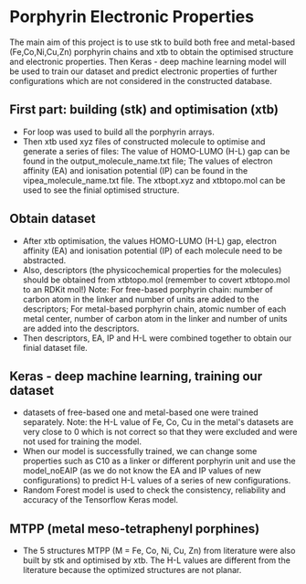# Porphyrin Electronic Properties
The main aim of this project is to use stk to build both free and metal-based (Fe,Co,Ni,Cu,Zn) porphyrin chains and xtb to obtain the optimised structure and electronic properties. Then Keras - deep machine learning model will be used to train our dataset and predict electronic properties of further configurations which are not considered in the constructed database.

## First part: building (stk) and optimisation (xtb)
- For loop was used to build all the porphyrin arrays.
- Then xtb used xyz files of constructed molecule to optimise and generate a series of files: The value of HOMO-LUMO (H-L) gap can be found in the output_molecule_name.txt file; The values of electron affinity (EA) and ionisation potential (IP) can be found in the vipea_molecule_name.txt file. The xtbopt.xyz and xtbtopo.mol can be used to see the finial optimised structure. 

## Obtain dataset
- After xtb optimisation, the values HOMO-LUMO (H-L) gap, electron affinity (EA) and ionisation potential (IP) of each molecule need to be abstracted.
- Also, descriptors (the physicochemical properties for the molecules) should be obtained from xtbtopo.mol (remember to covert xtbtopo.mol to an RDKit mol!)
Note: For free-based porphyrin chain: number of carbon atom in the linker and number of units are added to the descriptors; For metal-based porphyrin chain, atomic number of each metal center, number of carbon atom in the linker and number of units are added into the descriptors.
- Then descriptors, EA, IP and H-L were combined together to obtain our finial dataset file.

## Keras - deep machine learning, training our dataset
- datasets of free-based one and metal-based one were trained separately.
Note: the H-L value of Fe, Co, Cu in the metal's datasets are very close to 0 which is not correct so that they were excluded and were not used for training the model.
- When our model is successfully trained, we can change some properties such as C10 as a linker or different porphyrin unit and use the model_noEAIP (as we do not know the EA and IP values of new configurations) to predict H-L values of a series of new configurations. 
- Random Forest model is used to check the consistency, reliability and accuracy of the Tensorflow Keras model.

## MTPP (metal meso-tetraphenyl porphines)
- The 5 structures MTPP (M = Fe, Co, Ni, Cu, Zn) from literature were also built by stk and optimised by xtb. The H-L values are different from the literature because the optimized structures are not planar.
